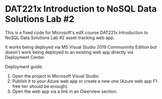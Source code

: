 # DAT221x Introduction to NoSQL Data Solutions Lab #2
This is a fixed code for Microsoft's edX course DAT221x Introduction to NoSQL Data Solutions Lab #2 asset-tracking web app.

It works being deployed via MS Visual Studio 2019 Communinity Edition but doesn't work being deployed to an existing web app directly
via Deployment Center.

Deployment guide:
1. Open the project in Microsoft Visual Studio.
2. Publish it to your Azure web app or create a new one (Azure web app F1 free tier should be enough).
3. Open the web app via a link in an Owerview section.

